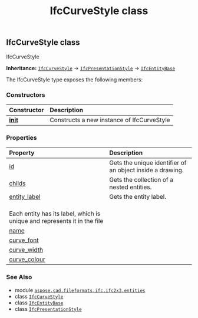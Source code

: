 ﻿---
title: IfcCurveStyle class
second_title: Aspose.CAD for Python via .NET API References
description: 
type: docs
weight: 1370
url: /python-net/aspose.cad.fileformats.ifc.ifc2x3.entities/ifccurvestyle/
is_root: false
---

## IfcCurveStyle class

IfcCurveStyle



**Inheritance:** [`IfcCurveStyle`](/cad/python-net/aspose.cad.fileformats.ifc.ifc2x3.entities/ifccurvestyle) → 
[`IfcPresentationStyle`](/cad/python-net/aspose.cad.fileformats.ifc.ifc2x3.entities/ifcpresentationstyle) → 
[`IfcEntityBase`](/cad/python-net/aspose.cad.fileformats.ifc/ifcentitybase)



The IfcCurveStyle type exposes the following members:

### Constructors
| Constructor | Description |
| :- | :- |
| [__init__](/cad/python-net/aspose.cad.fileformats.ifc.ifc2x3.entities/ifccurvestyle/__init__/#) | Constructs a new instance of IfcCurveStyle |


### Properties
| Property | Description |
| :- | :- |
| [id](/cad/python-net/aspose.cad.fileformats.ifc.ifc2x3.entities/ifccurvestyle/id) | Gets the unique identifier of an object inside a drawing. |
| [childs](/cad/python-net/aspose.cad.fileformats.ifc.ifc2x3.entities/ifccurvestyle/childs) | Gets the collection of a nested entities. |
| [entity_label](/cad/python-net/aspose.cad.fileformats.ifc.ifc2x3.entities/ifccurvestyle/entity_label) | Gets the entity label.<br/>Each entity has its label, which is unique and represents it in the file |
| [name](/cad/python-net/aspose.cad.fileformats.ifc.ifc2x3.entities/ifccurvestyle/name) |  |
| [curve_font](/cad/python-net/aspose.cad.fileformats.ifc.ifc2x3.entities/ifccurvestyle/curve_font) |  |
| [curve_width](/cad/python-net/aspose.cad.fileformats.ifc.ifc2x3.entities/ifccurvestyle/curve_width) |  |
| [curve_colour](/cad/python-net/aspose.cad.fileformats.ifc.ifc2x3.entities/ifccurvestyle/curve_colour) |  |



### See Also
* module [`aspose.cad.fileformats.ifc.ifc2x3.entities`](..)
* class [`IfcCurveStyle`](/cad/python-net/aspose.cad.fileformats.ifc.ifc2x3.entities/ifccurvestyle)
* class [`IfcEntityBase`](/cad/python-net/aspose.cad.fileformats.ifc/ifcentitybase)
* class [`IfcPresentationStyle`](/cad/python-net/aspose.cad.fileformats.ifc.ifc2x3.entities/ifcpresentationstyle)
